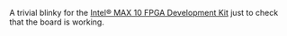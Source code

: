 
A trivial blinky for the [Intel® MAX 10 FPGA Development Kit](https://www.intel.com/content/www/us/en/products/details/fpga/development-kits/max/10m50.html)
just to check that the board is working.

